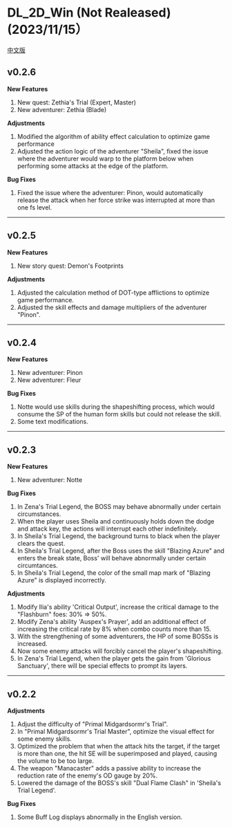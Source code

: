 # DL_2D_Win (Not Realeased) (2023/11/15）

[中文版](./README_zh.md)

## v0.2.6

**New Features**

1. New quest: Zethia's Trial (Expert, Master)
2. New adventurer: Zethia (Blade)

**Adjustments**

1. Modified the algorithm of ability effect calculation to optimize game performance
2. Adjusted the action logic of the adventurer "Sheila", fixed the issue where the adventurer would warp to the platform below when performing some attacks at the edge of the platform.

**Bug Fixes**

1. Fixed the issue where the adventurer: Pinon, would automatically release the attack when her force strike was interrupted at more than one fs level.

---

## v0.2.5

**New Features**

1. New story quest: Demon's Footprints

**Adjustments**

1. Adjusted the calculation method of DOT-type afflictions to optimize game performance.
2. Adjusted the skill effects and damage multipliers of the adventurer "Pinon".

---

## v0.2.4

**New Features**

1. New adventurer: Pinon
2. New adventurer: Fleur

**Bug Fixes**

1. Notte would use skills during the shapeshifting process, which would consume the SP of the human form skills but could not release the skill.
2. Some text modifications.

---

## v0.2.3

**New Features**

1. New adventurer: Notte

**Bug Fixes**

1. In Zena's Trial Legend, the BOSS may behave abnormally under certain circumstances.
2. When the player uses Sheila and continuously holds down the dodge and attack key, the actions will interrupt each other indefinitely.
3. In Sheila's Trial Legend, the background turns to black when the player clears the quest.
4. In Sheila's Trial Legend, after the Boss uses the skill "Blazing Azure" and enters the break state, Boss' will behave abnormally under certain circumtances.
5. In Sheila's Trial Legend, the color of the small map mark of "Blazing Azure" is displayed incorrectly.

**Adjustments**

1. Modify Ilia's ability 'Critical Output', increase the critical damage to the "Flashburn" foes: 30% => 50%.
2. Modify Zena's ability 'Auspex's Prayer', add an additional effect of increasing the critical rate by 8% when combo counts more than 15.
3. With the strengthening of some adventurers, the HP of some BOSSs is increased.
4. Now some enemy attacks will forcibly cancel the player's shapeshifting.
5. In Zena's Trial Legend, when the player gets the gain from 'Glorious Sanctuary', there will be special effects to prompt its layers.

---

## v0.2.2

**Adjustments**

1. Adjust the difficulty of "Primal Midgardsormr's Trial".
2. In "Primal Midgardsormr's Trial Master", optimize the visual effect for some enemy skills.
3. Optimized the problem that when the attack hits the target, if the target is more than one, the hit SE will be superimposed and played, causing the volume to be too large.
4. The weapon "Manacaster" adds a passive ability to increase the reduction rate of the enemy's OD gauge by 20%.
5. Lowered the damage of the BOSS's skill "Dual Flame Clash" in 'Sheila's Trial Legend'.

**Bug Fixes**

1. Some Buff Log displays abnormally in the English version.
